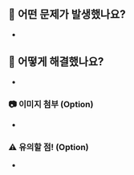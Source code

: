 <!-- 작성 예시 -->
<!-- # 어떤 문제가 발생했나요? -->
<!-- - 간략한 문제 설명 -->
<!-- - 문제 관련 링크 등등 -->
<!-- Ex) React v18 version update에 후 테스트에서 에러가 발생합니다.
  라이브러리의 버전이 호환이 되지않아서 문제입니다. -->

<!-- # 어떻게 해결했나요? -->
<!-- - 동작 방식 등 수정힌 코드에 대한 설명 -->
<!-- Ex) 라이브러리의 버전을 업데이트하고, v18을 사용할 수 있도록 dev dependency로 설치해주었습니다. -->

<!-- # 이미지 첨부 (Option) -->
<!-- - 이번 PR의 동작 이해를 돕는 GIF나 이미지 파일 첨부! -->
<!-- - 만약 없다면, NA 혹은 비워둡시다~ -->

<!-- # 유의할 점 (Option) -->
<!-- - 추가적으로 고민중이거나 조언을 구하고 싶은 내용, 어떤 것을 중점으로 리뷰를 해줬으면 좋겠는지 등등 작성 -->
<!-- - 만약 없다면, NA 혹은 비워둡시다~ -->

## 🤔 어떤 문제가 발생했나요?

-

## 🎉 어떻게 해결했나요?

-

### 📷 이미지 첨부 (Option)

-

### ⚠️ 유의할 점! (Option)

-

<!-- PR merge시 닫을 이슈가 있다면, 번호를 작성해주세요 -->
<!-- Ex) close #12 -->
